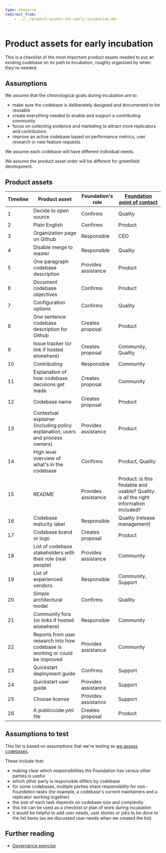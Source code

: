 ```yaml
---
type: resource
redirect_from:
    - ../../product-assets-for-early-incubation.md
---
```


# Product assets for early incubation

This is a checklist of the most important product assets needed to put an existing codebase on its path to incubation, roughly organized by when they're needed.

## Assumptions

We assume that the chronological goals during incubation are to:

* make sure the codebase is deliberately designed and documented to be reusable
* create everything needed to enable and support a contributing community
* focus on collecting evidence and marketing to attract more replicators and contributors
* improve an active codebase based on performance metrics, user research or new feature requests

We assume each codebase will have different individual needs.

We assume the product asset order will be different for greenfield development.

## Product assets

| Timeline | Product asset | Foundation's role | [Foundation point of contact](https://about.publiccode.net/organization/staff)|
|----------|-----------------|-------------------|-------------------|
| 1 | Decide to open source | Confirms | Quality |
| 2 | Plain English | Confirms | Product |
| 3 | Organization page on Github | Responsible | CEO |
| 4 | Disable merge to master | Responsible | Quality |
| 5 | One paragraph codebase description | Provides assistance | Product |
| 6 | Document codebase objectives | Confirms | Product |
| 7 | Configuration options | Confirms | Quality |
| 8 | One sentence codebase description for Github | Creates proposal | Product |
| 9 | Issue tracker (or link if hosted elsewhere) | Creates proposal | Community, Quality |
| 10 | Contributing | Responsible | Community |
| 11 | Explanation of how codebase decisions get made | Creates proposal | Community |
| 12 | Codebase name | Creates proposal | Product |
| 13 | Contextual explainer (including policy explanation, users and process owners) | Provides assistance | Product |
| 14 | High level overview of what's in the codebase | Confirms | Product, Quality |
| 15 | README | Provides assistance | Product: is this findable and usable? Quality: is all the right information included? |
| 16 | Codebase maturity label | Responsible | Quality (release management) |
| 17 | Codebase brand or logo | Creates proposal | Product |
| 18 | List of codebase stakeholders with their role (real people) | Provides assistance | Community |
| 19 | List of experienced vendors | Responsible | Community, Support |
| 20 | Simple architectural model | Confirms | Quality |
| 21 | Community fora (or links if hosted elsewhere) | Responsible | Community |
| 22 | Reports from user research into how codebase is working or could be improved | Provides assistance| Community |
| 23 | Quickstart deployment guide | Confirms | Support |
| 24 | Quickstart user guide | Provides assistance | Support |
| 25 | Choose license | Provides assistance | Support |
| 26 | A publiccode.yml file | Creates proposal | Product |

## Assumptions to test

This list is based on assumptions that we're testing as [we assess codebases](open-assessment.md).

These include that:

* making clear which responsibilities the Foundation has versus other parties is useful
* which other party is responsible differs by codebase
* for some codebases, multiple parties share responsibility for non-Foundation tasks (for example, a codebase's current maintainers and a replicator working together)
* the size of each task depends on codebase size and complexity
* this list can be used as a checklist or plan of work during incubation
* it would be helpful to add user needs, user stories or jobs to be done to the list items (as we discussed user needs when we created the list)

## Further reading

* [Governance exercise](../../../workshops/governance-exercise.md)
